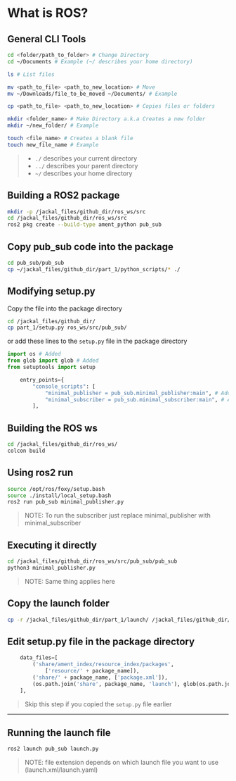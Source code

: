 # What is ROS?

## General CLI Tools
```sh
cd <folder/path_to_folder> # Change Directory
cd ~/Documents # Example (~/ describes your home directory)

ls # List files

mv <path_to_file> <path_to_new_location> # Move
mv ~/Downloads/file_to_be_moved ~/Documents/ # Example

cp <path_to_file> <path_to_new_location> # Copies files or folders 

mkdir <folder_name> # Make Directory a.k.a Creates a new folder
mkdir ~/new_folder/ # Example

touch <file_name> # Creates a blank file
touch new_file_name # Example
```
> - `./` describes your current directory
> - `../` describes your parent directory
> - `~/` describes your home directory

## Building a ROS2 package
```sh
mkdir -p /jackal_files/github_dir/ros_ws/src
cd /jackal_files/github_dir/ros_ws/src
ros2 pkg create --build-type ament_python pub_sub 
```

## Copy pub_sub code into the package
```sh
cd pub_sub/pub_sub
cp ~/jackal_files/github_dir/part_1/python_scripts/* ./
```
## Modifying setup.py

Copy the file into the package directory
```sh
cd /jackal_files/github_dir/
cp part_1/setup.py ros_ws/src/pub_sub/
```
or add these lines to the `setup.py` file in the package directory
```python
import os # Added
from glob import glob # Added
from setuptools import setup
```

```python
    entry_points={
        "console_scripts": [
            "minimal_publisher = pub_sub.minimal_publisher:main", # Added
            "minimal_subscriber = pub_sub.minimal_subscriber:main", # Added
        ],
```

## Building the ROS ws
```sh
cd /jackal_files/github_dir/ros_ws/
colcon build
```

## Using ros2 run
```sh
source /opt/ros/foxy/setup.bash
source ./install/local_setup.bash
ros2 run pub_sub minimal_publisher.py
```
> NOTE: To run the subscriber just replace minimal_publisher with minimal_subscriber
## Executing it directly
```sh
cd /jackal_files/github_dir/ros_ws/src/pub_sub/pub_sub
python3 minimal_publisher.py 
```
> NOTE: Same thing applies here

## Copy the launch folder
```sh
cp -r /jackal_files/github_dir/part_1/launch/ /jackal_files/github_dir/ros_ws/src/pub_sub/
```
## Edit setup.py file in the package directory
```python
    data_files=[
        ('share/ament_index/resource_index/packages',
            ['resource/' + package_name]),
        ('share/' + package_name, ['package.xml']),
        (os.path.join('share', package_name, 'launch'), glob(os.path.join('launch', '*launch.[pxy][yma]*'))) # Add
    ],
```
> Skip this step if you copied the `setup.py` file earlier

---
## Running the launch file
```sh
ros2 launch pub_sub launch.py 
```
> NOTE: file extension depends on which launch file you want to use (launch.xml/launch.yaml)